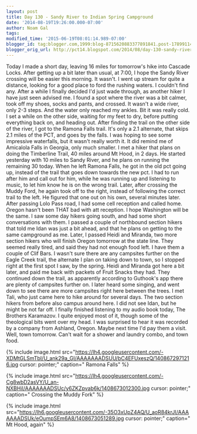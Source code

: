 ```yaml
---
layout: post
title: Day 130 - Sandy River to Indian Spring Campground
date: '2014-08-19T19:26:00.000-07:00'
author: Noam Gal
tags:
modified_time: '2015-06-19T08:01:14.989-07:00'
blogger_id: tag:blogger.com,1999:blog-8715620883377891841.post-1789911469464267923
blogger_orig_url: http://pct14.blogspot.com/2014/08/day-130-sandy-river-to-indian-spring.html
---
```


 Today I made a short day, leaving 16 miles for tomorrow's hike into Cascade Locks.
 After getting up a bit
 later than usual, at 7:00, I hope the Sandy River crossing will be easier this morning. It wasn't. I went up stream
 for quite a distance, looking for a good place to ford the rushing waters. I couldn't find any. After a while I
 finally decided I'd just wade through, as another hiker I have just seen advised me. I found a spot where the river
 was a bit calmer, took off my shoes, socks and pants, and crossed. It wasn't a wide river, only 2-3 steps. And the
 water only reached my ankles. Bit it was really cold. I set a while on the other side, waiting for my feet to dry,
 before putting everything back on, and heading out.
 After finding the trail on the other side of the river, I
 got to the Ramona Falls trail. It's only a 2.1 alternate, that skips 2.1 miles of the PCT, and goes by the falls. I
 was hoping to see some impressive waterfalls, but it wasn't really worth it. It did remind me of Amicalola Falls in
 Georgia, only much smaller.
 I met a hiker that plans on doing the Timberline Trail, 40 miles around Mt Hood, in
 2 days. He started yesterday with 10 miles to Sandy River, and he plans on running the remaining 30 today. When he
 left Ramona Falls, he got in the old pct going up, instead of the trail that goes down towards the new pct. I had to
 run after him and call out for him, while he was running up and listening to music, to let him know he is on the
 wrong trail. Later, after crossing the Muddy Ford, he again took off to the right, instead of following the correct
 trail to the left. He figured that one out on his own, several minutes later.
 After passing Lolo Pass road, I
 had some cell reception and called home. Oregon hasn't been THAT bad with att reception. I hope Washington will
 be the same.
 I saw some day hikers going south, and had some short conversations with them. I passed a couple
 of northbound section hikers that told me Idan was just a bit ahead, and that he plans on getting to the same
 campground as me. Later, I passed Heidi and Miranda, two more section hikers who will finish Oregon tomorrow at the
 state line. They seemed really tired, and said they had not enough food left. I have them a couple of Clif
 Bars.
 I wasn't sure there are any campsites further on the Eagle Creek trail, the alternate I plan on taking
 down to town, so I stopped right at the first spot I saw, by the spring. Heidi and Miranda got here a bit later, and
 paid me back with packets of Fruit Snacks they had. They continued down the trail, as apparently according to
 Guthook's app there are plenty of campsites further on.
 I later heard some singing, and went down to see there
 are more campsites right here between the trees. I met Tali, who just came here to hike around for several days. The
 two section hikers from before also campus around here. I did not see Idan, but he might be not far off.
 I
 finally finished listening to my audio book today, The Brothers Karamazov. I quite enjoyed most of it, though some
 of the theological bits went over my head. I was surprised to hear it was recorded by a company from Ashland,
 Oregon. Maybe next time I'd pay them a visit.
 Well, town tomorrow. Can't wait for a shower and laundry combo,
 and town food.


{% include image.html src="https://lh4.googleusercontent.com/-XDMtGLSmTbI/U_ank29a_GI/AAAAAAADSUU/bC4EFUxeszQ/1408672971216.jpg cursor: pointer;" caption=" Ramona Falls" %}


{% include image.html src="https://lh4.googleusercontent.com/-Cg8wbD2asVY/U_an-NXBHiI/AAAAAAADSUc/y6ZKZpvab6k/1408673012300.jpg cursor: pointer;" caption=" Crossing the Muddy Fork" %}


{% include image.html src="https://lh6.googleusercontent.com/-35O3xUpZ4AQ/U_aoR84krJI/AAAAAAADSUk/eOumpSEm6A8/1408673051289.jpg cursor: pointer;" caption=" Mt Hood, again" %}


